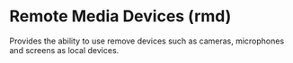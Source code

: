 # Remote Media Devices (rmd)

Provides the ability to use remove devices such as cameras, microphones and screens as local devices.
